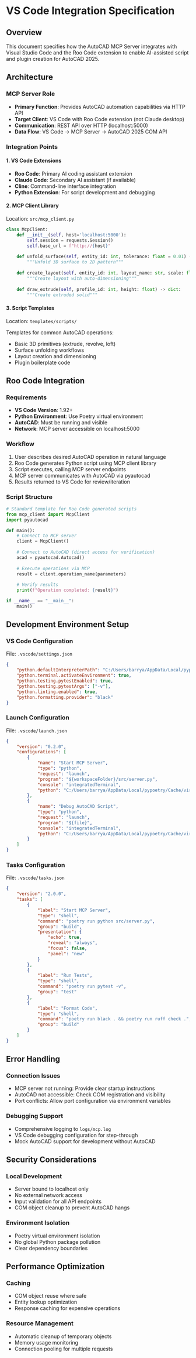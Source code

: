# VS Code Integration Specification

## Overview
This document specifies how the AutoCAD MCP Server integrates with Visual Studio Code and the Roo Code extension to enable AI-assisted script and plugin creation for AutoCAD 2025.

## Architecture

### MCP Server Role
- **Primary Function**: Provides AutoCAD automation capabilities via HTTP API
- **Target Client**: VS Code with Roo Code extension (not Claude desktop)
- **Communication**: REST API over HTTP (localhost:5000)
- **Data Flow**: VS Code → MCP Server → AutoCAD 2025 COM API

### Integration Points

#### 1. VS Code Extensions
- **Roo Code**: Primary AI coding assistant extension
- **Claude Code**: Secondary AI assistant (if available)
- **Cline**: Command-line interface integration
- **Python Extension**: For script development and debugging

#### 2. MCP Client Library
Location: `src/mcp_client.py`

```python
class McpClient:
    def __init__(self, host='localhost:5000'):
        self.session = requests.Session()
        self.base_url = f"http://{host}"
    
    def unfold_surface(self, entity_id: int, tolerance: float = 0.01) -> dict:
        """Unfold 3D surface to 2D pattern"""
        
    def create_layout(self, entity_id: int, layout_name: str, scale: float = 1.0) -> dict:
        """Create layout with auto-dimensioning"""
        
    def draw_extrude(self, profile_id: int, height: float) -> dict:
        """Create extruded solid"""
```

#### 3. Script Templates
Location: `templates/scripts/`

Templates for common AutoCAD operations:
- Basic 3D primitives (extrude, revolve, loft)
- Surface unfolding workflows
- Layout creation and dimensioning
- Plugin boilerplate code

## Roo Code Integration

### Requirements
- **VS Code Version**: 1.92+
- **Python Environment**: Use Poetry virtual environment
- **AutoCAD**: Must be running and visible
- **Network**: MCP server accessible on localhost:5000

### Workflow
1. User describes desired AutoCAD operation in natural language
2. Roo Code generates Python script using MCP client library
3. Script executes, calling MCP server endpoints
4. MCP server communicates with AutoCAD via pyautocad
5. Results returned to VS Code for review/iteration

### Script Structure
```python
# Standard template for Roo Code generated scripts
from mcp_client import McpClient
import pyautocad

def main():
    # Connect to MCP server
    client = McpClient()
    
    # Connect to AutoCAD (direct access for verification)
    acad = pyautocad.Autocad()
    
    # Execute operations via MCP
    result = client.operation_name(parameters)
    
    # Verify results
    print(f"Operation completed: {result}")

if __name__ == "__main__":
    main()
```

## Development Environment Setup

### VS Code Configuration
File: `.vscode/settings.json`
```json
{
    "python.defaultInterpreterPath": "C:/Users/barrya/AppData/Local/pypoetry/Cache/virtualenvs/autocad-mcp-lupfEvC3-py3.12/Scripts/python.exe",
    "python.terminal.activateEnvironment": true,
    "python.testing.pytestEnabled": true,
    "python.testing.pytestArgs": ["-v"],
    "python.linting.enabled": true,
    "python.formatting.provider": "black"
}
```

### Launch Configuration
File: `.vscode/launch.json`
```json
{
    "version": "0.2.0",
    "configurations": [
        {
            "name": "Start MCP Server",
            "type": "python",
            "request": "launch",
            "program": "${workspaceFolder}/src/server.py",
            "console": "integratedTerminal",
            "python": "C:/Users/barrya/AppData/Local/pypoetry/Cache/virtualenvs/autocad-mcp-lupfEvC3-py3.12/Scripts/python.exe"
        },
        {
            "name": "Debug AutoCAD Script",
            "type": "python",
            "request": "launch",
            "program": "${file}",
            "console": "integratedTerminal",
            "python": "C:/Users/barrya/AppData/Local/pypoetry/Cache/virtualenvs/autocad-mcp-lupfEvC3-py3.12/Scripts/python.exe"
        }
    ]
}
```

### Tasks Configuration
File: `.vscode/tasks.json`
```json
{
    "version": "2.0.0",
    "tasks": [
        {
            "label": "Start MCP Server",
            "type": "shell",
            "command": "poetry run python src/server.py",
            "group": "build",
            "presentation": {
                "echo": true,
                "reveal": "always",
                "focus": false,
                "panel": "new"
            }
        },
        {
            "label": "Run Tests",
            "type": "shell",
            "command": "poetry run pytest -v",
            "group": "test"
        },
        {
            "label": "Format Code",
            "type": "shell",
            "command": "poetry run black . && poetry run ruff check .",
            "group": "build"
        }
    ]
}
```

## Error Handling

### Connection Issues
- MCP server not running: Provide clear startup instructions
- AutoCAD not accessible: Check COM registration and visibility
- Port conflicts: Allow port configuration via environment variables

### Debugging Support
- Comprehensive logging to `logs/mcp.log`
- VS Code debugging configuration for step-through
- Mock AutoCAD support for development without AutoCAD

## Security Considerations

### Local Development
- Server bound to localhost only
- No external network access
- Input validation for all API endpoints
- COM object cleanup to prevent AutoCAD hangs

### Environment Isolation
- Poetry virtual environment isolation
- No global Python package pollution
- Clear dependency boundaries

## Performance Optimization

### Caching
- COM object reuse where safe
- Entity lookup optimization
- Response caching for expensive operations

### Resource Management
- Automatic cleanup of temporary objects
- Memory usage monitoring
- Connection pooling for multiple requests